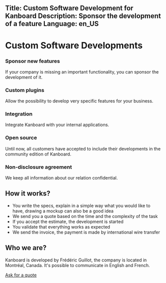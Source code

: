 Title: Custom Software Development for Kanboard
Description: Sponsor the development of a feature
Language: en_US
---

Custom Software Developments
============================

### Sponsor new features

If your company is missing an important functionality, you can sponsor the development of it.

### Custom plugins

Allow the possibility to develop very specific features for your business.

### Integration

Integrate Kanboard with your internal applications.

### Open source

Until now, all customers have accepted to include their developments in the community edition of Kanboard.

### Non-disclosure agreement

We keep all information about our relation confidential.

How it works?
-------------

- You write the specs, explain in a simple way what you would like to have, drawing a mockup can also be a good idea
- We send you a quote based on the time and the complexity of the task
- If you accept the estimate, the development is started
- You validate that everything works as expected
- We send the invoice, the payment is made by international wire transfer

Who we are?
-----------

Kanboard is developed by Frédéric Guillot, the company is located in Montréal, Canada.
It's possible to communicate in English and French.

<a href="mailto:quote@kanboard.net" class="btn btn-blue">Ask for a quote</a>

